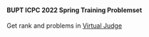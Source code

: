 #### BUPT ICPC 2022 Spring Training Problemset

Get rank and problems in [Virtual Judge](https://vjudge.net/contest#category=all&running=0&title=BUPT&owner=)
